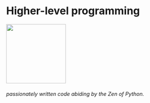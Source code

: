 # Higher-level programming

<img src="https://upload.wikimedia.org/wikipedia/commons/thumb/0/0a/Python.svg/1200px-Python.svg.png" width="160" height=auto />

###### passionately written code abiding by the Zen of Python.
